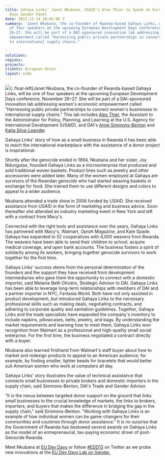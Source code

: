 ```yaml
---
title: Gahaya Links’ Janet Nkubana, USAID’s Alex Thier to Speak on European Development
  Days Gender Panel
date: 2013-11-14 18:05:00 Z
summary: 'Janet Nkubana, the co-founder of Rwanda-based Gahaya Links, will be one
  of four speakers at the upcoming European Development Days conference, November
  26–27. She will be part of a DAI-sponsored innovation lab addressing women''s economic
  empowerment called "Harnessing public private partnerships to connect women''s businesses
  to international supply chains."

'
solutions: 
regions: 
projects: 
clients: European Union
layout: node
---
```


![][1]{:.float-left}Janet Nkubana, the co-founder of Rwanda-based Gahaya Links, will be one of four speakers at the upcoming European Development Days conference, November 26–27. She will be part of a DAI-sponsored innovation lab addressing women's economic empowerment called "Harnessing public private partnerships to connect women's businesses to international supply chains." This lab includes [Alex Thier][2], the Assistant to the Administrator for Policy, Planning, and Learning at the U.S. Agency for International Development (USAID), and DAI's [Anne Simmons-Benton][3] and [Katja Silva-Leander][4].

Gahaya Links' story of how as a small business in Rwanda it has been able to reach the international marketplace with the assistance of a donor project is inspirational.

Shortly after the genocide ended in 1994, Nkubana and her sister, Joy Ndungutse, founded Gahaya Links as a microenterprise that produced and sold traditional woven baskets. Product lines such as jewelry and other accessories were added later. Many of the women employed at Gahaya are survivors of the Rwandan genocide who had started weaving baskets in exchange for food. She trained them to use different designs and colors to appeal to a wider audience.

Nkubana attended a trade show in 2006 funded by USAID. She received assistance from USAID in the form of marketing and business advice. Soon thereafter she attended an industry marketing event in New York and left with a contract from Macy's.

Connected with the right tools and assistance over the years, Gahaya Links has partnered with Macy's, Walmart, _Oprah Magazine_, and Kate Spade. Gahaya has expanded to 52 cooperatives with 4,000 weavers from Rwanda. The weavers have been able to send their children to school, acquire medical coverage, and open bank accounts. The business fosters a spirit of solidarity among its workers, bringing together genocide survivors to work together for the first time.

Gahaya Links' success stems from the personal determination of the founders and the support they have received from development intermediaries who gave them the opportunity to connect with a domestic importer, said Melanie Beth Oliviero, Strategic Advisor to DAI. Gahaya Links has been able to leverage long-term relationships with members of DAI and a partner importer in NYC, Fantasia World. Both have not only assisted in product development, but introduced Gahaya Links to the necessary professional skills such as making deals, negotiating contracts, and adhering to corporate quality and sanitation guidelines. Together, Gahaya Links and the trade specialists have expanded the company's inventory to include napkins, pillowcases, belts, jewelry, and bags. By understanding the market requirements and learning how to meet them, Gahaya Links won recognition from Walmart as a professional and high-quality small social enterprise. For the first time, the business negotiated a contract directly with a buyer.  

Nkubana also learned firsthand from Walmart's staff buyer about how to market and redesign products to appeal to an American audience; for example, by finding smaller, lighter beads for bracelets that would better suit American women who work at computers all day.

Gahaya Links' story illustrates the value of technical assistance that connects small businesses to private brokers and domestic importers in the supply chain, said Simmons-Benton, DAI's Trade and Gender Advisor.

 "It is the nexus between targeted donor support on the ground that links small businesses to the crucial knowledge of markets, the links to brokers, importers, and buyers that makes the difference in bridging the gap in the supply chain," said Simmons-Benton. "Working with Gahaya Links is an example of how individual women can be game-changers for their communities and countries through donor assistance." It is no surprise that the Government of Rwanda has bestowed several awards on Gahaya Links as the model of an entrepreneurial, tax-paying economic driver of post-Genocide Rwanda.

Meet Nkubana at [EU Dev Days][5] or follow [#EDD13][6] on Twitter as we probe new innovations at the [EU Dev Days Lab on Gender.][7]

[1]: https://assetify-dai.com/news/JanetInner.jpg
[2]: http://www.usaid.gov/who-we-are/organization/alex-thier
[3]: /who-we-are/our-team/anne-simmons-benton
[4]: /who-we-are/our-team/katja-silva-leander
[5]: /news/dai-host-lab-women-economic-empowerment-european-development-days
[6]: https://twitter.com/search?q=%23EDD13&src=typd&f=realtime
[7]: http://eudevdays.eu/topics/women%E2%80%99s-economic-empowerment
